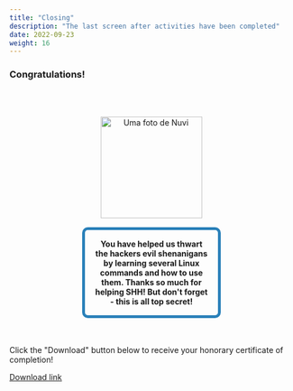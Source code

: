 ```yaml
---
title: "Closing"
description: "The last screen after activities have been completed"
date: 2022-09-23
weight: 16
---
```


### Congratulations!

<div style="margin: 1rem;padding: 2rem 2rem;text-align: center;">
    <div style="display: inline-block;padding: 1rem 1rem;vertical-align: middle;">
        <img src="../images/nuvi.PNG?" alt="Uma foto de Nuvi" width="180" height="180" />
    </div>
    <div style="display: inline-block;padding: 1rem 1rem;vertical-align: middle;width:50%;border:5px solid #2980b9;border-radius:10px;font-weight: bold;">
        You have helped us thwart the hackers evil shenanigans by learning several Linux commands and how to use them. Thanks so much for helping SHH! But don't forget - this is all top secret!
    </div>
</div>

Click the "Download" button below to receive your honorary certificate of completion!

<a class="my-2 mx-4 btn btn-info" href="../images/Certificate.pdf">
Download link</a>
